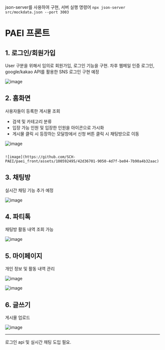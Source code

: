 json-server를 사용하여 구현, 서버 실행 명령어
`npx json-server src/mockdata.json --port 3003`

# PAEI 프론트

## 1. 로그인/회원가입

   User 구분을 위해서 임의로 회원가입, 로그인 기능을 구현. 차후 웹메일 인증 로그인, google/kakao API를 활용한 SNS 로그인 구현 예정
   
   ![image](https://github.com/SCH-PAEI/paei_front/assets/100592495/f37d8e99-62a1-4d72-928b-f388982ebc11)

## 2. 홈화면

   사용자들이 등록한 게시물 조회
   - 검색 및 카테고리 분류
   - 입장 가능 인원 및 입장한 인원을 아이콘으로 가시화
   - 게시물 클릭 시 등장하는 모달창에서 신청 버튼 클릭 시 채팅방으로 이동
  
   ![image](https://github.com/SCH-PAEI/paei_front/assets/100592495/e5219c38-4d41-4c33-86ef-fc639ff3345a)
   

                                                                                                              ![image](https://github.com/SCH-PAEI/paei_front/assets/100592495/42d36701-9050-4d7f-be04-7b90a4b32aac)

## 3. 채팅방

   실시간 채팅 기능 추가 예정
   
   ![image](https://github.com/SCH-PAEI/paei_front/assets/100592495/32326cd0-4ddf-4c05-a987-f78c0d2a3cba)
   

## 4. 파티톡

   채팅방 활동 내역 조회 가능
   
   ![image](https://github.com/SCH-PAEI/paei_front/assets/100592495/cc12edfc-9de0-45b3-915d-46e6c97d0042)
   

## 5. 마이페이지

   개인 정보 및 활동 내역 관리
   
   ![image](https://github.com/SCH-PAEI/paei_front/assets/100592495/e411a4c3-76c1-4531-b457-498a13d980ba)
   
   ![image](https://github.com/SCH-PAEI/paei_front/assets/100592495/4b94d9d5-b4a6-4dd8-a6b7-6f12e11af28e)


## 6. 글쓰기

   게시물 업로드
   
   ![image](https://github.com/SCH-PAEI/paei_front/assets/100592495/9299cb2f-f0be-4234-842e-a6bbf710dac0)


---
로그인 api 및 실시간 채팅 도입 필요. 


